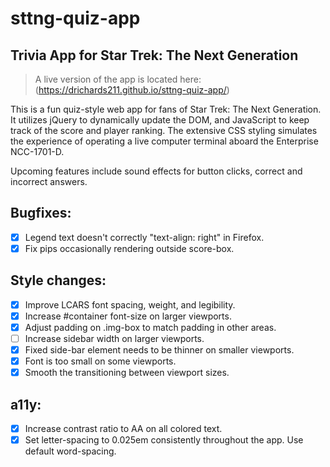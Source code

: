 # sttng-quiz-app
## Trivia App for Star Trek: The Next Generation

> A live version of the app is located here: (https://drichards211.github.io/sttng-quiz-app/)

This is a fun quiz-style web app for fans of Star Trek: The Next Generation. It utilizes jQuery to dynamically update the DOM, and JavaScript to keep track of the score and player ranking. The extensive CSS styling simulates the experience of operating a live computer terminal aboard the Enterprise NCC-1701-D.

Upcoming features include sound effects for button clicks, correct and incorrect answers.

## Bugfixes:
* [X] Legend text doesn't correctly "text-align: right" in Firefox.
* [X] Fix pips occasionally rendering outside score-box.

## Style changes:
* [X] Improve LCARS font spacing, weight, and legibility.
* [X] Increase #container font-size on larger viewports.
* [X] Adjust padding on .img-box to match padding in other areas.
* [ ] Increase sidebar width on larger viewports.
* [X] Fixed side-bar element needs to be thinner on smaller viewports.
* [X] Font is too small on some viewports.
* [X] Smooth the transitioning between viewport sizes.

## a11y:
* [X] Increase contrast ratio to AA on all colored text.
* [X] Set letter-spacing to 0.025em consistently throughout the app. Use default word-spacing.
